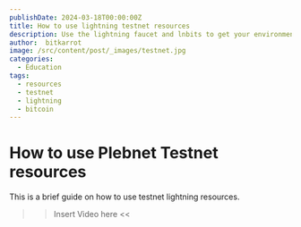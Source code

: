 ```yaml
---
publishDate: 2024-03-18T00:00:00Z
title: How to use lightning testnet resources
description: Use the lightning faucet and lnbits to get your environment ready for building on lightning.
author:  bitkarrot
image: /src/content/post/_images/testnet.jpg
categories:
  - Education
tags:
  - resources
  - testnet
  - lightning
  - bitcoin
---
```


# How to use Plebnet Testnet resources

This is a brief guide on how to use testnet lightning resources. 

>> Insert Video here <<